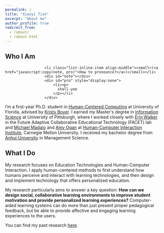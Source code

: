 ```yaml
---
permalink: /
title: "Xiaoyi Tian"
excerpt: "About me"
author_profile: true
redirect_from: 
  - /about/
  - /about.html
---
```

<script src="https://www.w3counter.com/tracker.js?id=129746"></script>
Who I Am
-----
					  <li class="list-inline-item align-middle"><small>(<a href="javascript:copy(note, pro)">How to pronounce?</a>)</small></li>
                      <div id="note"></div>
                      <div id="pro" style="display:none">
                          <li><p>
                            shall-yee
                          </p></li>
                      </div> 

I’m a first-year Ph.D. student in [Human-Centered Computing](https://www.cise.ufl.edu/) at University of Florida, advised by [Kristy Boyer](https://www.cise.ufl.edu/research/learndialogue/person.php?id=keboyer). I earned my Master's degree in [Information Science](https://sci.pitt.edu/) at University of Pittsburgh, where I worked closely with [Erin Walker](http://erinwalker.owlstown.com/) in the Future Adaptive Collaborative Educational Technology (FACET) lab and [Michael Madaio](http://michaelmadaio.com/) and [Amy Ogan](https://www.amyogan.com/) at [Human-Computer Interaction Institute](https://hcii.cmu.edu/), Carnegie Mellon University. I received my bachelor degree from [Anhui University](http://en.ahu.edu.cn/) in Management Science.

What I Do
-----

My research focuses on Education Technologies and Human-Computer Interaction. I apply human-centered methods to first understand how humans perceive and interact with learning technologies, and then design and implement technology that offers personalized education. 

My research particularly aims to answer a key question: **How can we design social, collaborative learning environments to improve student motivation and provide personalized learning experiences?** Computer-aided learning systems can do more than just present proper pedagogical feedback, but be able to provide affective and engaging learning experiences to the users. 
 
You can find my past research [here](https://sylvia935.github.io/research/). 

